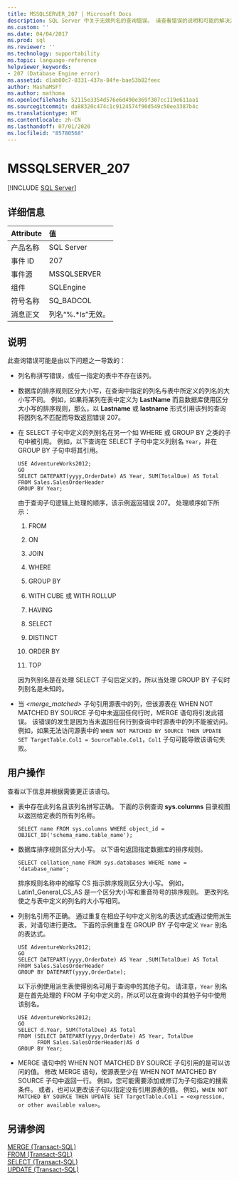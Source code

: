 ```yaml
---
title: MSSQLSERVER_207 | Microsoft Docs
description: SQL Server 中关于无效列名的查询错误。 请查看错误的说明和可能的解决方法。
ms.custom: ''
ms.date: 04/04/2017
ms.prod: sql
ms.reviewer: ''
ms.technology: supportability
ms.topic: language-reference
helpviewer_keywords:
- 207 (Database Engine error)
ms.assetid: d1ab00c7-0331-437a-84fe-bae53b82feec
author: MashaMSFT
ms.author: mathoma
ms.openlocfilehash: 52115e3354d576e6d490e369f307cc119e611aa1
ms.sourcegitcommit: da88320c474c1c9124574f90d549c50ee3387b4c
ms.translationtype: HT
ms.contentlocale: zh-CN
ms.lasthandoff: 07/01/2020
ms.locfileid: "85780568"
---
```

# <a name="mssqlserver_207"></a>MSSQLSERVER_207
 [!INCLUDE [SQL Server](../../includes/applies-to-version/sqlserver.md)]
  
## <a name="details"></a>详细信息  
  
| Attribute | 值 |  
| :-------- | :---- |  
|产品名称|SQL Server|  
|事件 ID|207|  
|事件源|MSSQLSERVER|  
|组件|SQLEngine|  
|符号名称|SQ_BADCOL|  
|消息正文|列名“%.*ls”无效。|  
  
## <a name="explanation"></a>说明  
此查询错误可能是由以下问题之一导致的：  
  
-   列名称拼写错误，或任一指定的表中不存在该列。  
  
-   数据库的排序规则区分大小写，在查询中指定的列名与表中所定义的列名的大小写不同。 例如，如果将某列在表中定义为 **LastName** 而且数据库使用区分大小写的排序规则，那么，以 **Lastname** 或 **lastname** 形式引用该列的查询将因列名不匹配而导致返回错误 207。  
  
-   在 SELECT 子句中定义的列别名在另一个如 WHERE 或 GROUP BY 之类的子句中被引用。 例如，以下查询在 SELECT 子句中定义列别名 `Year`，并在 GROUP BY 子句中将其引用。  
  
    ```  
    USE AdventureWorks2012;  
    GO  
    SELECT DATEPART(yyyy,OrderDate) AS Year, SUM(TotalDue) AS Total  
    FROM Sales.SalesOrderHeader  
    GROUP BY Year;  
    ```  
  
    由于查询子句逻辑上处理的顺序，该示例返回错误 207。 处理顺序如下所示：  
  
    1.  FROM  
  
    2.  ON  
  
    3.  JOIN  
  
    4.  WHERE  
  
    5.  GROUP BY  
  
    6.  WITH CUBE 或 WITH ROLLUP  
  
    7.  HAVING  
  
    8.  SELECT  
  
    9. DISTINCT  
  
    10. ORDER BY  
  
    11. TOP  
  
    因为列别名是在处理 SELECT 子句后定义的，所以当处理 GROUP BY 子句时列别名是未知的。  
  
-   当 *<merge_matched>* 子句引用源表中的列，但该源表在 WHEN NOT MATCHED BY SOURCE 子句中未返回任何行时，MERGE 语句将引发此错误。 该错误的发生是因为当未返回任何行到查询中时源表中的列不能被访问。 例如，如果无法访问源表中的 `WHEN NOT MATCHED BY SOURCE THEN UPDATE SET TargetTable.Col1 = SourceTable.Col1`，`Col1` 子句可能导致该语句失败。  
  
## <a name="user-action"></a>用户操作  
查看以下信息并根据需要更正该语句。  
  
-   表中存在此列名且该列名拼写正确。 下面的示例查询 **sys.columns** 目录视图以返回给定表的所有列名称。  
  
    ```  
    SELECT name FROM sys.columns WHERE object_id = OBJECT_ID('schema_name.table_name');  
    ```  
  
-   数据库排序规则区分大小写。 以下语句返回指定数据库的排序规则。  
  
    ```  
    SELECT collation_name FROM sys.databases WHERE name = 'database_name';  
    ```  
  
    排序规则名称中的缩写 CS 指示排序规则区分大小写。 例如，Latin1_General_CS_AS 是一个区分大小写和重音符号的排序规则。 更改列名使之与表中定义的列名的大小写相同。  
  
-   列别名引用不正确。 通过重复在相应子句中定义别名的表达式或通过使用派生表，对语句进行更改。 下面的示例重复在 GROUP BY 子句中定义 `Year` 别名的表达式。  
  
    ```  
    USE AdventureWorks2012;  
    GO  
    SELECT DATEPART(yyyy,OrderDate) AS Year ,SUM(TotalDue) AS Total  
    FROM Sales.SalesOrderHeader  
    GROUP BY DATEPART(yyyy,OrderDate);  
    ```  
  
    以下示例使用派生表使得别名可用于查询中的其他子句。 请注意，`Year` 别名是在首先处理的 FROM 子句中定义的，所以可以在查询中的其他子句中使用该别名。  
  
    ```  
    USE AdventureWorks2012;  
    GO  
    SELECT d.Year, SUM(TotalDue) AS Total  
    FROM (SELECT DATEPART(yyyy,OrderDate) AS Year, TotalDue  
          FROM Sales.SalesOrderHeader)AS d  
    GROUP BY Year;  
    ```  
  
-   MERGE 语句中的 WHEN NOT MATCHED BY SOURCE 子句引用的是可以访问的值。 修改 MERGE 语句，使源表至少在 WHEN NOT MATCHED BY SOURCE 子句中返回一行。 例如，您可能需要添加或修订为子句指定的搜索条件。 或者，也可以更改该子句以指定没有引用源表的值。 例如，`WHEN NOT MATCHED BY SOURCE THEN UPDATE SET TargetTable.Col1 = <expression, or other available value>`。  
  
## <a name="see-also"></a>另请参阅  
[MERGE (Transact-SQL)](~/t-sql/statements/merge-transact-sql.md)  
[FROM (Transact-SQL)](~/t-sql/queries/from-transact-sql.md)  
[SELECT (Transact-SQL)](~/t-sql/queries/select-transact-sql.md)  
[UPDATE (Transact-SQL)](~/t-sql/queries/update-transact-sql.md)  
  
